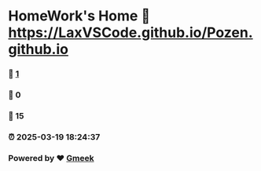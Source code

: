 # HomeWork's Home :link: https://LaxVSCode.github.io/Pozen.github.io 
### :page_facing_up: [1](https://LaxVSCode.github.io/Pozen.github.io/tag.html) 
### :speech_balloon: 0 
### :hibiscus: 15 
### :alarm_clock: 2025-03-19 18:24:37 
### Powered by :heart: [Gmeek](https://github.com/Meekdai/Gmeek)
